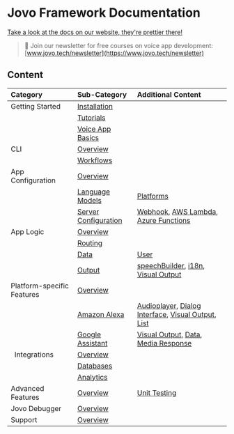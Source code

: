 # Jovo Framework Documentation

[Take a look at the docs on our website, they're prettier there!](https://www.jovo.tech/framework/docs/)

> 🚀 Join our newsletter for free courses on voice app development: [www.jovo.tech/newsletter](https://www.jovo.tech/newsletter) 

## Content

Category | Sub-Category | Additional Content
:--- | :--- | :---
Getting Started | [Installation](./01_getting-started) | &nbsp;
&nbsp; | [Tutorials](./01_getting-started/tutorials.md) | &nbsp;
&nbsp; | [Voice App Basics](./01_getting-started/voice-app-basics.md) | &nbsp;
CLI | [Overview](./02_cli) | &nbsp;
&nbsp; | [Workflows](../02_cli/workflows.md) | &nbsp;
App Configuration | [Overview](./03_app-configuration) | &nbsp;
&nbsp; | [Language Models](./03_app-configuration/01_models)  | [Platforms](./03_app-configuration/01_models/platforms)
&nbsp; | [Server Configuration](./03_app-configuration/02_server) | [Webhook](./03_app-configuration/02_server/webhook.md), [AWS Lambda](./03_app-configuration/02_server/aws-lambda.md), [Azure Functions](./03_app-configuration/02_server/azure-functions.md)
App Logic | [Overview](./04_app-logic) | &nbsp;
&nbsp; | [Routing](./04_app-logic/01_routing) | &nbsp;
&nbsp; | [Data](./04_app-logic/02_data) | [User](./04_app-logic/02_data/user.md)
&nbsp; | [Output](./04_app-logic/03_output) | [speechBuilder](./04_app-logic/03_output/speechbuilder.md), [i18n](./04_app-logic/03_output/i18n.md), [Visual Output](./04_app-logic/03_output/visual-output.md)
Platform-specific Features | [Overview](./05_platform-specifics) | &nbsp;
&nbsp; | [Amazon Alexa](./05_platform-specifics/amazon-alexa) | [Audioplayer](./05_platform-specifics/amazon-alexa/audioplayer.md), [Dialog Interface](./05_platform-specifics/amazon-alexa/dialog.md), [Visual Output](./05_platform-specifics/amazon-alexa/visuals.md), [List](./05_platform-specifics/amazon-alexa/list.md)
&nbsp; | [Google Assistant](./05_platform-specifics/google-assistant) | [Visual Output](./05_platform-specifics/google-assistant/visual.md), [Data](./05_platform-specifics/google-assistant/data.md), [Media Response](./05_platform-specifics/google-assistant/media-response.md)
&nbsp; Integrations | [Overview](./06_integrations) | &nbsp;
&nbsp; | [Databases](./06_integrations/databases) | &nbsp;
&nbsp; | [Analytics](./06_integrations/analytics) | &nbsp;
Advanced Features | [Overview](./07_advanced) | [Unit Testing](./07_advanced/unit-testing)
Jovo Debugger | [Overview](./08_advanced) | &nbsp;
Support | [Overview](./09_support) | &nbsp;
